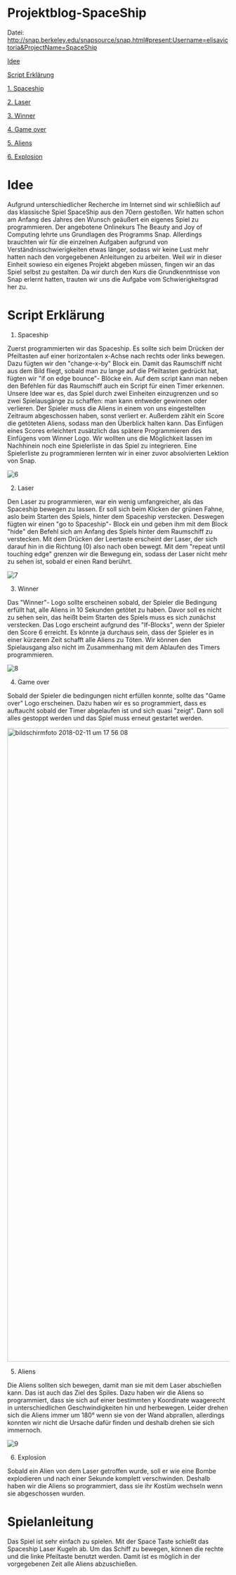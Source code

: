 # Projektblog-SpaceShip

Datei: http://snap.berkeley.edu/snapsource/snap.html#present:Username=elisavictoria&ProjectName=SpaceShip

[Idee](#eins)

[Script Erklärung](#zwei)

[1. Spaceship](#zwei.eins)

[2. Laser](#zwei.zwei)

[3. Winner](#zwei.drei)

[4. Game over](#zwei.vier)

[5. Aliens](#zwei.fünf)

[6. Explosion](#zwei.sechs)


# Idee<a name="eins"></a>

Aufgrund unterschiedlicher Recherche im Internet sind wir schließlich auf das klassische Spiel SpaceShip aus den 70ern gestoßen. Wir hatten schon am Anfang des Jahres den Wunsch geäußert ein eigenes Spiel zu programmieren. Der angebotene Onlinekurs The Beauty and Joy of Computing lehrte uns Grundlagen des Programms Snap. Allerdings brauchten wir für die einzelnen Aufgaben aufgrund von Verständnisschwierigkeiten etwas länger, sodass wir keine Lust mehr hatten nach den vorgegebenen Anleitungen zu arbeiten. Weil wir in dieser Einheit sowieso ein eigenes Projekt abgeben müssen, fingen wir an das Spiel selbst zu gestalten. Da wir durch den Kurs die Grundkenntnisse von Snap erlernt hatten, trauten wir uns die Aufgabe vom Schwierigkeitsgrad her zu. 

# Script Erklärung<a name="zwei"></a>

1. Spaceship<a name="zwei.eins"></a>

Zuerst programmierten wir das Spaceship. Es sollte sich beim Drücken der Pfeiltasten auf einer horizontalen x-Achse nach rechts oder links bewegen.
Dazu fügten wir den "change-x-by" Block ein. Damit das Raumschiff nicht aus dem Bild fliegt, sobald man zu lange auf die Pfeiltasten gedrückt hat, fügten wir "if on edge bounce"- Blöcke ein.
Auf dem script kann man neben den Befehlen für das Raumschiff auch ein Script für einen Timer erkennen. Unsere Idee war es, das Spiel durch zwei Einheiten einzugrenzen und so zwei Spielausgänge zu schaffen: man kann entweder gewinnen oder verlieren. Der Spieler muss die Aliens in einem von uns eingestellten Zeitraum abgeschossen haben, sonst verliert er. Außerdem zählt ein Score die getöteten Aliens, sodass man den Überblick halten kann. Das Einfügen eines Scores erleichtert zusätzlich das spätere Programmieren des Einfügens vom Winner Logo. Wir wollten uns die Möglichkeit lassen im Nachhinein noch eine Spielerliste in das Spiel zu integrieren. Eine Spielerliste zu programmieren lernten wir in einer zuvor absolvierten Lektion von Snap.

![6](https://user-images.githubusercontent.com/31760549/35722997-eb4b5976-07f8-11e8-8e65-7d524d0e720e.png)

2. Laser<a name="zwei.zwei"></a>

Den Laser zu programmieren, war ein wenig umfangreicher, als das Spaceship bewegen zu lassen. Er soll sich beim Klicken der grünen Fahne, aslo beim Starten des Spiels, hinter dem Spaceship verstecken. Deswegen fügten wir einen "go to Spaceship"- Block ein und geben ihm mit dem Block "hide" den Befehl sich am Anfang des Spiels hinter dem Raumschiff zu verstecken. Mit dem Drücken der Leertaste erscheint der Laser, der sich darauf hin in die Richtung (0) also nach oben bewegt. Mit dem "repeat until touching edge" grenzen wir die Bewegung ein, sodass der Laser nicht mehr zu sehen ist, sobald er einen Rand berührt.

![7](https://user-images.githubusercontent.com/31760549/35723047-1ab1f9ea-07f9-11e8-8d30-1b2cc6e23589.png)

3. Winner<a name="zwei.drei"></a>

Das "Winner"- Logo sollte erscheinen sobald, der Spieler die Bedingung erfüllt hat, alle Aliens in 10 Sekunden getötet zu haben. Davor soll es nicht zu sehen sein, das heißt beim Starten des Spiels muss es sich zunächst verstecken. 
Das Logo erscheint aufgrund des "If-Blocks", wenn der Spieler den Score 6 erreicht. Es könnte ja durchaus sein, dass der Spieler es in einer kürzeren Zeit schafft alle Aliens zu Töten. Wir können den Spielausgang also nicht im Zusammenhang mit dem Ablaufen des Timers programmieren.

![8](https://user-images.githubusercontent.com/31760549/35723144-7f7f6f6a-07f9-11e8-8c35-8551f5b362fe.png)

4. Game over<a name="zwei.vier"></a>

Sobald der Spieler die bedingungen nicht erfüllen konnte, sollte das "Game over" Logo erscheinen. Dazu haben wir es so programmiert, dass es auftaucht sobald der Timer abgelaufen ist und sich quasi "zeigt". Dann soll alles gestoppt werden und das Spiel muss erneut gestartet werden. 

<img width="1440" alt="bildschirmfoto 2018-02-11 um 17 56 08" src="https://user-images.githubusercontent.com/31760498/36075922-93a0c940-0f55-11e8-836c-58efa41a50fc.png">


5. Aliens<a name="zwei.fünf"></a>

Die Aliens sollten sich bewegen, damit man sie mit dem Laser abschießen kann. Das ist auch das Ziel des Spiles. Dazu haben wir die Aliens so programmiert, dass sie sich auf einer bestimmten y Koordinate waagerecht in unterschiedlichen Geschwindigkeiten hin und herbewegen. Leider drehen sich die Aliens immer um 180° wenn sie von der Wand abprallen, allerdings konnten wir nicht die Ursache dafür finden und deshalb drehen sie sich immernoch.

![9](https://user-images.githubusercontent.com/31760549/35723142-7f6788f0-07f9-11e8-8d38-842d0f8526b7.png)

6. Explosion<a name="zwei.sechs"></a>

Sobald ein Alien von dem Laser getroffen wurde, soll er wie eine Bombe explodieren und nach einer Sekunde komplett verschwinden. Deshalb haben wir die Aliens so programmiert, dass sie ihr Kostüm wechseln wenn sie abgeschossen wurden. 


# Spielanleitung<a name="eins"></a>

Das Spiel ist sehr einfach zu spielen. Mit der Space Taste schießt das Spaceship Laser Kugeln ab. Um das Schiff zu bewegen, können die rechte und die linke Pfeiltaste benutzt werden. Damit ist es möglich in der vorgegebenen Zeit alle Aliens abzuschießen. 

